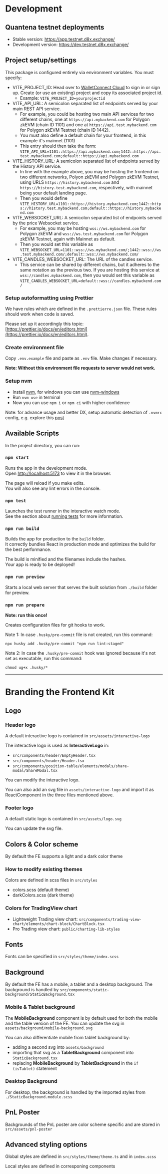 # Development

## Quantena testnet deployments

- Stable version: https://app.testnet.d8x.exchange/
- Development version: https://dev.testnet.d8x.exchange/

## Project setup/settings

This package is configured entirely via environment variables. You must specify:

- VITE_PROJECT_ID: Head over to [WalletConnect Cloud](https://cloud.walletconnect.com/) to sign in or sign up. Create (or use an existing) project and copy its associated project id.
  - Example:
    `VITE_PROJECT_ID=yourprojectid`
- VITE_API_URL: A semicolon separated list of endpoints served by your main REST API service.
  - For example, you could be hosting two main API services for two different chains, one at `https://api.mybackend.com` for Polygon zkEVM (chain ID 1101) and one at `https://api.test.mybackend.com` for Polygon zkEVM Testnet (chain ID 1442).
  - You must also define a default chain for your frontend, in this example it's mainnet (1101)
  - This entry should then take the form:
    `VITE_API_URL=1101::https://api.mybackend.com;1442::https://api.test.mybackend.com;default::https://api.mybackend.com`
- VITE_HISTORY_URL: A semicolon separated list of endpoints served by the History API service.
  - In line with the example above, you may be hosting the frontend on two different networks, Polyon zkEVM and Polygon zkEVM Testnet, using URLS `https://history.mybackend.com` and `https://history.test.mybackend.com`, respectively, with mainnet being your default landing page.
  - Then you would define
    `VITE_HISTORY_URL=1101::https://history.mybackend.com;1442::https://history.test.mybackend.com;default::https://history.mybackend.com`
- VITE_WEBSOCKET_URL: A semicolon separated list of endpoints served by the price Websocket service.
  - For example, you may be hosting `wss://ws.mybackend.com` for Polygon zkEVM and `wss://ws.test.mybackend.com` for Polygon zkEVM Testnet, again with Mainnet as default.
  - Then you would set this variable as
    `VITE_WEBSOCKET_URL=1101::wss://ws.mybackend.com/;1442::wss://ws.test.mybackend.com/;default::wss://ws.mybackend.com/`
- VITE_CANDLES_WEBSOCKET_URL: The URL of the candles service.
  - This service can be shared by different chains, but it adheres to the same notation as the previous two. If you are hosting this service at `wss://candles.mybackend.com`, then you would set this variable as
    `VITE_CANDLES_WEBSOCKET_URL=default::wss://candles.mybackend.com/`

### Setup autoformatting using Prettier

We have rules which are defined in the `.prettierre.json` file. These rules should work when code is saved.

Please set up it accordingly this topic: [https://prettier.io/docs/en/editors.html](https://prettier.io/docs/en/editors.html).

### Create environment file

Copy `.env.example` file and paste as `.env` file. Make changes if necessary.

**Note: Without this environment file requests to server would not work.**

### Setup nvm

- Install [nvm](https://github.com/nvm-sh/nvm), for windows you can use [nvm-windows](https://github.com/coreybutler/nvm-windows)
- Run `nvm use` in terminal
- Now you can use `npm i` or `npm ci` with higher confidence

Note: for advance usage and better DX, setup automatic detection of `.nvmrc` config,
e.g. explore this [post](https://stackoverflow.com/questions/23556330/run-nvm-use-automatically-every-time-theres-a-nvmrc-file-on-the-directory)

## Available Scripts

In the project directory, you can run:

### `npm start`

Runs the app in the development mode.\
Open [http://localhost:5173](http://localhost:5173) to view it in the browser.

The page will reload if you make edits.\
You will also see any lint errors in the console.

### `npm test`

Launches the test runner in the interactive watch mode.\
See the section about [running tests](https://facebook.github.io/create-react-app/docs/running-tests) for more information.

### `npm run build`

Builds the app for production to the `build` folder.\
It correctly bundles React in production mode and optimizes the build for the best performance.

The build is minified and the filenames include the hashes.\
Your app is ready to be deployed!

### `npm run preview`

Starts a local web server that serves the built solution from `./build` folder for preview.

### `npm run prepare`

**Note: run this once!**

Creates configuration files for git hooks to work.

Note 1: In case `.husky/pre-commit` file is not created, run this command:

```
npx husky add .husky/pre-commit "npm run lint:staged"
```

Note 2: In case the `.husky/pre-commit` hook was ignored because it's not set as executable, run this command:

```
chmod ug+x .husky/*
```

---

# Branding the Frontend Kit

## Logo

### Header logo
A default interactive logo is contained in `src/assets/interactive-logo`

The interactive logo is used as **InteractiveLogo** in:  
- `src/components/header/EmptyHeader.tsx`
- `src/components/header/Header.tsx`
- `src/components/position-table/elements/modals/share-modal/ShareModal.tsx`

You can modify the interactive logo.

You can also add an svg file in `assets/interactive-logo` and import it as ReactComponent in the three files mentioned above. 

### Footer logo
A default static logo is contained in `src/assets/logo.svg`

You can update the svg file. 

## Colors & Color scheme
By default the FE supports a light and a dark color theme

### How to modify existing themes
Colors are defined in scss files in `src/styles`
- colors.scss (default theme)
- darkColors.scss (dark theme)

### Colors for TradingView chart
- Lightweight Trading view chart: `src/components/trading-view-chart/elements/chart-block/ChartBlock.tsx`
- Pro Trading view chart: `public/charting-lib-styles`

## Fonts
Fonts can be specified in `src/styles/theme/index.scss`

## Background
By default the FE has a mobile, a tablet and a desktop background. The background is handled by `src/components/static-background/StaticBackground.tsx`

### Mobile & Tablet background
The **MobileBackground** component is by default used for both the mobile and the table version of the FE. You can update the svg in `assets/background/mobile-background.svg`

You can also differentiate mobile from tablet background by:
- adding a second svg into `assets/background`
- importing that svg as a **TabletBackground** component into `StaticBackground.tsx`
- replacing **MobileBackground** by **TabletBackground** in the `if (isTablet)` statement

### Desktop Background
For desktop, the background is handled by the imported styles from `./StaticBackground.module.scss`

## PnL Poster
Backgrounds of the  PnL poster are color scheme specific and are stored in `src/assets/pnl-poster`

## Advanced styling options
Global styles are defined in `src/styles/theme/theme.ts` and in `index.scss`

Local styles are defined in corresponing components
